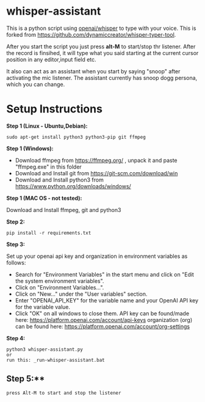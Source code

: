 # whisper-assistant

This is a python script using [openai/whisper](https://github.com/openai/whisper) to type with your voice. This is forked from https://github.com/dynamiccreator/whisper-typer-tool.

After you start the script you just press **alt-M** to start/stop thr listener. After the record is finsihed, it will type what you said starting at the current cursor position in any editor,input field etc.

It also can act as an assistant when you start by saying "snoop" after activating the mic listener. The assistant currently has snoop dogg persona, which you can change. 

# Setup Instructions

**Step 1 (Linux - Ubuntu,Debian):**

    sudo apt-get install python3 python3-pip git ffmpeg

**Step 1 (Windows):**

- Download ffmpeg from https://ffmpeg.org/ , unpack it and paste "ffmpeg.exe" in this folder
- Download and Install git from https://git-scm.com/download/win
- Download and Install python3 from https://www.python.org/downloads/windows/

**Step 1 (MAC OS - not tested):**

Download and Install ffmpeg, git and python3

**Step 2:**

    pip install -r requirements.txt

**Step 3:**

Set up your openai api key and organization in environment variables as follows:

- Search for "Environment Variables" in the start menu and click on "Edit the system environment variables".
- Click on "Environment Variables...".
- Click on "New..." under the "User variables" section.
- Enter "OPENAI_API_KEY" for the variable name and your OpenAI API key for the variable value.
- Click "OK" on all windows to close them.
   API key can be found/made here: https://platform.openai.com/account/api-keys
   organization (org) can be found here: https://platform.openai.com/account/org-settings

**Step 4:**

    python3 whisper-assistant.py
    or 
    run this: _run-whisper-assistant.bat

## Step 5:**

    press Alt-M to start and stop the listener
